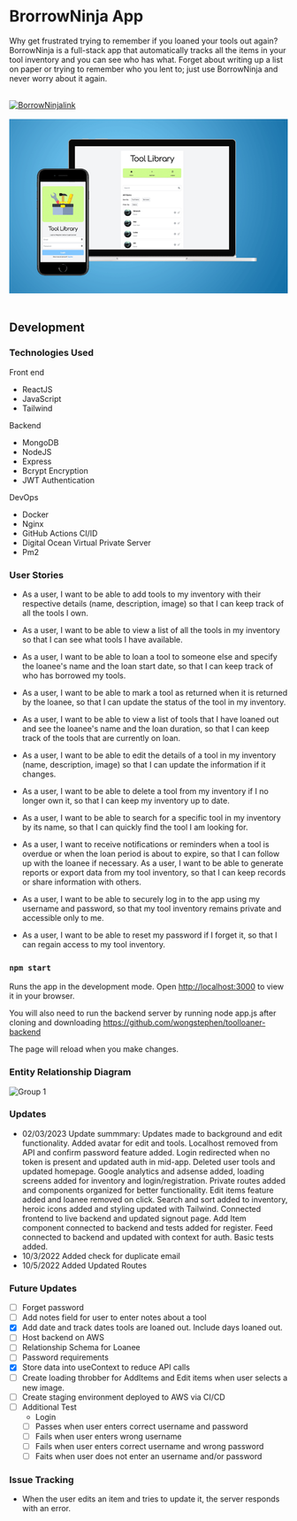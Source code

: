 # BrorrowNinja App

Why get frustrated trying to remember if you loaned your tools out again? BorrowNinja is a full-stack app that automatically tracks all the items in your tool inventory and you can see who has what. Forget about writing up a list on paper or trying to remember who you lent to; just use BorrowNinja and never worry about it again.
<br />
<br />

<a href="https://toollibrary.netlify.app/">
<img src="https://img.shields.io/badge/WWW-Tool%20Library-green" alt="BorrowNinjalink"/></a>
<br />
<br />

<img src="./assets/gitmockup.png">

<br />
<br />

## Development

### Technologies Used

Front end

- ReactJS
- JavaScript
- Tailwind

Backend

- MongoDB
- NodeJS
- Express
- Bcrypt Encryption
- JWT Authentication

DevOps

- Docker
- Nginx
- GitHub Actions CI/ID
- Digital Ocean Virtual Private Server
- Pm2

### User Stories

- As a user, I want to be able to add tools to my inventory with their respective details (name, description, image) so that I can keep track of all the tools I own.
- As a user, I want to be able to view a list of all the tools in my inventory so that I can see what tools I have available.
- As a user, I want to be able to loan a tool to someone else and specify the loanee's name and the loan start date, so that I can keep track of who has borrowed my tools.
- As a user, I want to be able to mark a tool as returned when it is returned by the loanee, so that I can update the status of the tool in my inventory.
- As a user, I want to be able to view a list of tools that I have loaned out and see the loanee's name and the loan duration, so that I can keep track of the tools that are currently on loan.
- As a user, I want to be able to edit the details of a tool in my inventory (name, description, image) so that I can update the information if it changes.
- As a user, I want to be able to delete a tool from my inventory if I no longer own it, so that I can keep my inventory up to date.
- As a user, I want to be able to search for a specific tool in my inventory by its name, so that I can quickly find the tool I am looking for.
- As a user, I want to receive notifications or reminders when a tool is overdue or when the loan period is about to expire, so that I can follow up with the loanee if necessary.
  As a user, I want to be able to generate reports or export data from my tool inventory, so that I can keep records or share information with others.
- As a user, I want to be able to securely log in to the app using my username and password, so that my tool inventory remains private and accessible only to me.

- As a user, I want to be able to reset my password if I forget it, so that I can regain access to my tool inventory.

### `npm start`

Runs the app in the development mode.
Open [http://localhost:3000](http://localhost:3000) to view it in your browser.

You will also need to run the backend server by running node app.js after cloning and downloading https://github.com/wongstephen/toolloaner-backend

The page will reload when you make changes.

### Entity Relationship Diagram

![Group 1](https://user-images.githubusercontent.com/20288105/190870869-642f60a7-70ab-4828-b164-0234d8359904.png)

### Updates

- 02/03/2023 Update summmary: Updates made to background and edit functionality. Added avatar for edit and tools. Localhost removed from API and confirm password feature added. Login redirected when no token is present and updated auth in mid-app. Deleted user tools and updated homepage. Google analytics and adsense added, loading screens added for inventory and login/registration. Private routes added and components organized for better functionality. Edit items feature added and loanee removed on click. Search and sort added to inventory, heroic icons added and styling updated with Tailwind. Connected frontend to live backend and updated signout page. Add Item component connected to backend and tests added for register. Feed connected to backend and updated with context for auth. Basic tests added.
- 10/3/2022 Added check for duplicate email
- 10/5/2022 Added Updated Routes

### Future Updates

- [ ] Forget password
- [ ] Add notes field for user to enter notes about a tool
- [x] Add date and track dates tools are loaned out. Include days loaned out.
- [ ] Host backend on AWS
- [ ] Relationship Schema for Loanee
- [ ] Password requirements
- [x] Store data into useContext to reduce API calls
- [ ] Create loading throbber for AddItems and Edit items when user selects a new image.
- [ ] Create staging environment deployed to AWS via CI/CD
- [ ] Additional Test
  - Login
  - [ ] Passes when user enters correct username and password
  - [ ] Fails when user enters wrong username
  - [ ] Fails when user enters correct username and wrong password
  - [ ] Faits when user does not enter an username and/or password

### Issue Tracking

- When the user edits an item and tries to update it, the server responds with an error.
